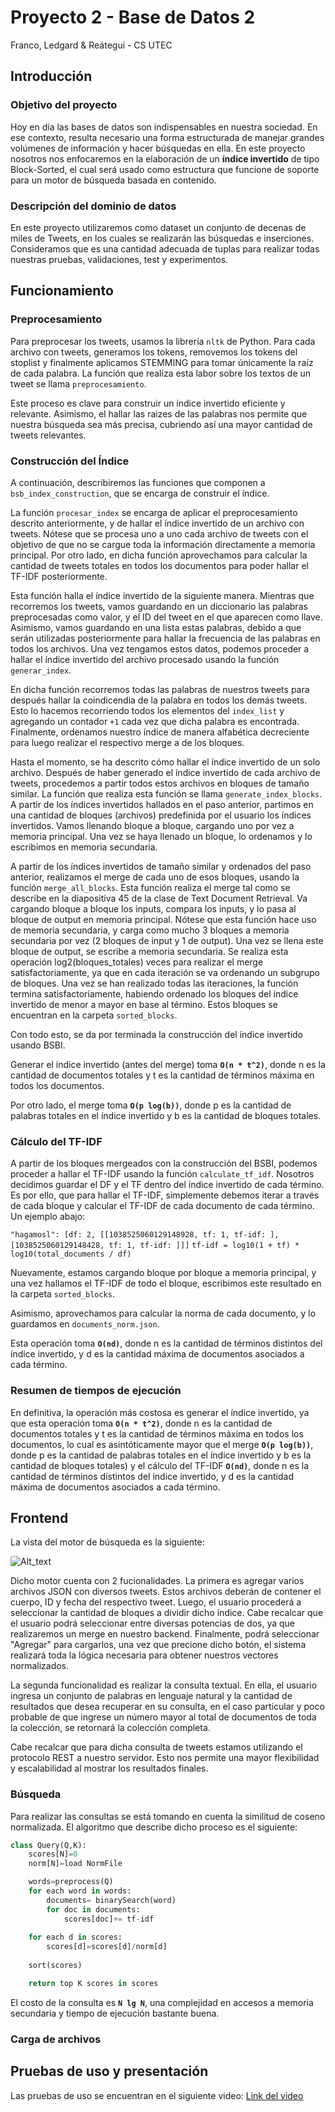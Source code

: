 # Proyecto 2 - Base de Datos 2
Franco, Ledgard & Reátegui - CS UTEC

## Introducción
### Objetivo del proyecto

Hoy en día las bases de datos son indispensables en nuestra sociedad. En ese contexto, resulta necesario una forma estructurada de manejar grandes volúmenes de información y hacer búsquedas en ella. En este proyecto nosotros nos enfocaremos en la elaboración de un **índice invertido** de tipo Block-Sorted, el cual será usado como estructura que funcione de soporte para un motor de búsqueda basada en contenido.

### Descripción del dominio de datos

En este proyecto utilizaremos como dataset un conjunto de decenas de miles de Tweets, en los cuales se realizarán las búsquedas e inserciones. Consideramos que es una cantidad adecuada de tuplas para realizar todas nuestras pruebas, validaciones, test y experimentos. 

## Funcionamiento

### Preprocesamiento

Para preprocesar los tweets, usamos la librería `nltk` de Python. Para cada archivo con tweets, generamos los tokens, removemos los tokens del stoplist y finalmente aplicamos STEMMING para tomar únicamente la raíz de cada palabra. La función que realiza esta labor sobre los textos de un tweet se llama `preprocesamiento`.

Este proceso es clave para construir un índice invertido eficiente y relevante. Asimismo, el hallar las raizes de las palabras nos permite que nuestra búsqueda sea más precisa, cubriendo así una mayor cantidad de tweets relevantes.

### Construcción del Índice

A continuación, describiremos las funciones que componen a `bsb_index_construction`, que se encarga de construir el índice.

La función `procesar_index` se encarga de aplicar el preprocesamiento descrito anteriormente, y de hallar el índice invertido de un archivo con tweets. Nótese que se procesa uno a uno cada archivo de tweets con el objetivo de que no se cargue toda la información directamente a memoria principal. Por otro lado, en dicha función aprovechamos para calcular la cantidad de tweets totales en todos los documentos para poder hallar el TF-IDF posteriormente.

Esta función halla el índice invertido de la siguiente manera. Mientras que recorremos los tweets, vamos guardando en un diccionario las palabras preprocesadas como valor, y el ID del tweet en el que aparecen como llave. Asimismo, vamos guardando en una lista estas palabras, debido a que serán utilizadas posteriormente para hallar la frecuencia de las palabras en todos los archivos. Una vez tengamos estos datos, podemos proceder a hallar el índice invertido del archivo procesado usando la función `generar_index`.

En dicha función recorremos todas las palabras de nuestros tweets para después hallar la coindicendia de la palabra en todos los demás tweets. Esto lo hacemos recorriendo todos los elementos del `index_list` y agregando un contador `+1` cada vez que dicha palabra es encontrada. Finalmente, ordenamos nuestro índice de manera alfabética decreciente para luego realizar el respectivo merge a de los bloques.

Hasta el momento, se ha descrito cómo hallar el índice invertido de un solo archivo. Después de haber generado el índice invertido de cada archivo de tweets, procedemos a partir todos estos archivos en bloques de tamaño similar. La función que realiza esta función se llama `generate_index_blocks`. A partir de los índices invertidos hallados en el paso anterior, partimos en una cantidad de bloques (archivos) predefinida por el usuario los índices invertidos. Vamos llenando bloque a bloque, cargando uno por vez a memoria principal. Una vez se haya llenado un bloque, lo ordenamos y lo escribimos en memoria secundaria.

A partir de los índices invertidos de tamaño similar y ordenados del paso anterior, realizamos el merge de cada uno de esos bloques, usando la función `merge_all_blocks`. Esta función realiza el merge tal como se describe en la diapositiva 45 de la clase de Text Document Retrieval. Va cargando bloque a bloque los inputs, compara los inputs, y lo pasa al bloque de output en memoria principal. Nótese que esta función hace uso de memoria secundaria, y carga como mucho 3 bloques a memoria secundaria por vez (2 bloques de input y 1 de output). Una vez se llena este bloque de output, se escribe a memoria secundaria. Se realiza esta operación log2(bloques_totales) veces para realizar el merge satisfactoriamente, ya que en cada iteración se va ordenando un subgrupo de bloques. Una vez se han realizado todas las iteraciones, la función termina satisfactoriamente, habiendo ordenado los bloques del índice invertido de menor a mayor en base al término. Estos bloques se encuentran en la carpeta `sorted_blocks`.

Con todo esto, se da por terminada la construcción del índice invertido usando BSBI.

Generar el índice invertido (antes del merge) toma **```O(n * t^2)```**, donde n es la cantidad de documentos totales y t es la cantidad de términos máxima en todos los documentos.

Por otro lado, el merge toma **```O(p log(b))```**, donde p es la cantidad de palabras totales en el índice invertido y b es la cantidad de bloques totales.

### Cálculo del TF-IDF

A partir de los bloques mergeados con la construcción del BSBI, podemos proceder a hallar el TF-IDF usando la función `calculate_tf_idf`. Nosotros decidimos guardar el DF y el TF dentro del índice invertido de cada término. Es por ello, que para hallar el TF-IDF, simplemente debemos iterar a través de cada bloque y calcular el TF-IDF de cada documento de cada término. Un ejemplo abajo:

`"hagamosl": [df: 2, [[1038525060129148928, tf: 1, tf-idf: ], [1038525060129148428, tf: 1, tf-idf: ]]]`
`tf-idf = log10(1 + tf) * log10(total_documents / df)`

Nuevamente, estamos cargando bloque por bloque a memoria principal, y una vez hallamos el TF-IDF de todo el bloque, escribimos este resultado en la carpeta `sorted_blocks`.

Asimismo, aprovechamos para calcular la norma de cada documento, y lo guardamos en `documents_norm.json`.

Esta operación toma **```O(nd)```**, donde n es la cantidad de términos distintos del índice invertido, y d es la cantidad máxima de documentos asociados a cada término.

### Resumen de tiempos de ejecución

En definitiva, la operación más costosa es generar el índice invertido, ya que esta operación toma **```O(n * t^2)```**, donde n es la cantidad de documentos totales y t es la cantidad de términos máxima en todos los documentos, lo cual es asintóticamente mayor que el merge **```O(p log(b))```**, donde p es la cantidad de palabras totales en el índice invertido y b es la cantidad de bloques totales) y el cálculo del TF-IDF **```O(nd)```**, donde n es la cantidad de términos distintos del índice invertido, y d es la cantidad máxima de documentos asociados a cada término.

## Frontend

La vista del motor de búsqueda es la siguiente:

![Alt_text](https://i.ibb.co/gj6Rtpw/Captura-de-Pantalla-2020-11-27-a-la-s-11-07-16.png)

Dicho motor cuenta con 2 fucionalidades. La primera es agregar varios archivos JSON con diversos tweets. Estos archivos deberán de contener el cuerpo, ID y fecha del respectivo tweet. Luego, el usuario procederá a seleccionar la cantidad de bloques a dividir dicho índice. Cabe recalcar que el usuario podrá seleccionar entre diversas potencias de dos, ya que realizaremos un merge en nuestro backend. Finalmente, podrá seleccionar "Agregar" para cargarlos, una vez que precione dicho botón, el sistema realizará toda la lógica necesaria para obtener nuestros vectores normalizados.

La segunda funcionalidad es realizar la consulta textual. En ella, el usuario ingresa un conjunto de palabras en lenguaje natural y la cantidad de resultados que desea recuperar en su consulta, en el caso particular y poco probable de que ingrese un número mayor al total de documentos de toda la colección, se retornará la colección completa.

Cabe recalcar que para dicha consulta de tweets estamos utilizando el protocolo REST a nuestro servidor. Esto nos permite una mayor flexibilidad y escalabilidad al mostrar los resultados finales.



### Búsqueda

Para realizar las consultas se está tomando en cuenta la similitud de coseno normalizada. El algoritmo que describe dicho proceso es el siguiente:

```Python
class Query(Q,K):
    scores[N]=0
    norm[N]=load NormFile

    words=preprocess(Q)
    for each word in words:
        documents= binarySearch(word)
        for doc in documents:
            scores[doc]+= tf-idf
    
    for each d in scores:
        scores[d]=scores[d]/norm[d]
    
    sort(scores)

    return top K scores in scores
```

El costo de la consulta es  **```N lg N```**, una complejidad en accesos a memoria secundaria y tiempo de ejecución bastante buena.

### Carga de archivos


## Pruebas de uso y presentación
Las pruebas de uso se encuentran en el siguiente video: 
[Link del video](https://drive.google.com/drive/folders/1nxsXNLaz6i0adopcGK6Cm60ZCn4pUPak?usp=sharing)
